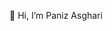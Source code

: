 👋 Hi, I’m Paniz Asghari

<!---
panizasghari-web/panizasghari-web is a ✨ special ✨ repository because its `README.md` (this file) appears on your GitHub profile.
You can click the Preview link to take a look at your changes.
--->
